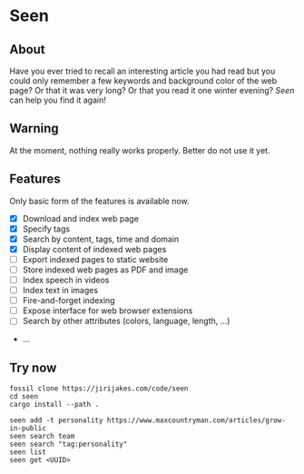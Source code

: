 # Seen

## About

Have you ever tried to recall an interesting article you had read but you could only remember a few keywords
and background color of the web page? Or that it was very long? Or that you read it one winter evening?
*Seen* can help you find it again!

## Warning

At the moment, nothing really works properly. Better do not use it yet.

## Features

Only basic form of the features is available now.

 - [X] Download and index web page
 - [X] Specify tags
 - [X] Search by content, tags, time and domain
 - [X] Display content of indexed web pages
 - [ ] Export indexed pages to static website
 - [ ] Store indexed web pages as PDF and image
 - [ ] Index speech in videos
 - [ ] Index text in images
 - [ ] Fire-and-forget indexing
 - [ ] Expose interface for web browser extensions
 - [ ] Search by other attributes (colors, language, length, …)
 - …

## Try now

```
fossil clone https://jirijakes.com/code/seen
cd seen
cargo install --path .
```

```
seen add -t personality https://www.maxcountryman.com/articles/grow-in-public
seen search team
seen search "tag:personality"
seen list
seen get <UUID>
```
